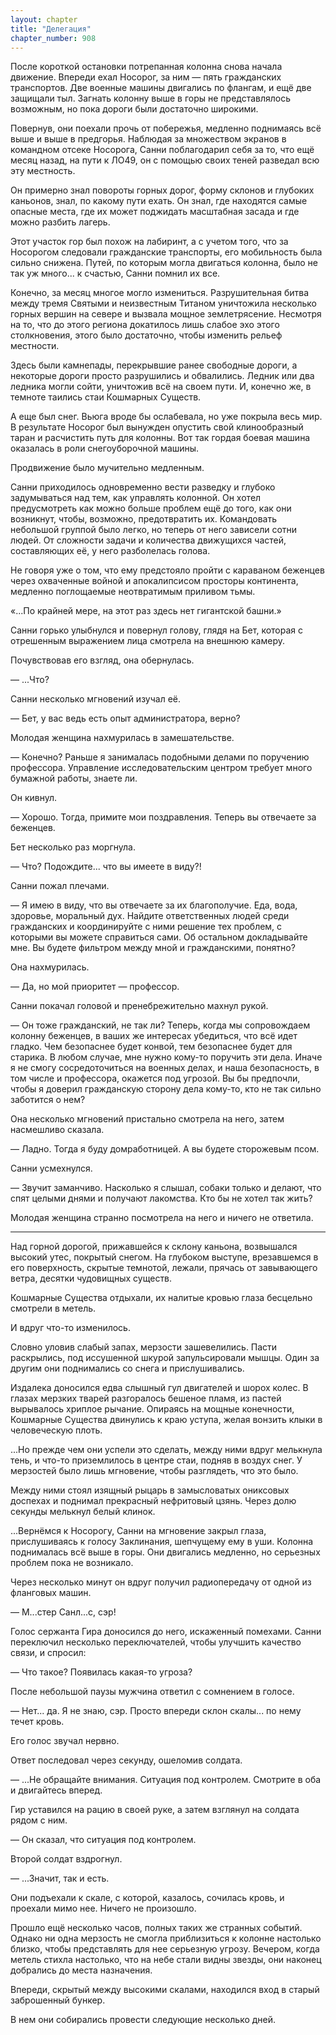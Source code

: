 ```yaml
---
layout: chapter
title: "Делегация"
chapter_number: 908
---
```


После короткой остановки потрепанная колонна снова начала движение. Впереди ехал Носорог, за ним — пять гражданских транспортов. Две военные машины двигались по флангам, и ещё две защищали тыл. Загнать колонну выше в горы не представлялось возможным, но пока дороги были достаточно широкими.

Повернув, они поехали прочь от побережья, медленно поднимаясь всё выше и выше в предгорья. Наблюдая за множеством экранов в командном отсеке Носорога, Санни поблагодарил себя за то, что ещё месяц назад, на пути к ЛО49, он с помощью своих теней разведал всю эту местность.

Он примерно знал повороты горных дорог, форму склонов и глубоких каньонов, знал, по какому пути ехать. Он знал, где находятся самые опасные места, где их может поджидать масштабная засада и где можно разбить лагерь.

Этот участок гор был похож на лабиринт, а с учетом того, что за Носорогом следовали гражданские транспорты, его мобильность была сильно снижена. Путей, по которым могла двигаться колонна, было не так уж много... к счастью, Санни помнил их все.

Конечно, за месяц многое могло измениться. Разрушительная битва между тремя Святыми и неизвестным Титаном уничтожила несколько горных вершин на севере и вызвала мощное землетрясение. Несмотря на то, что до этого региона докатилось лишь слабое эхо этого столкновения, этого было достаточно, чтобы изменить рельеф местности.

Здесь были камнепады, перекрывшие ранее свободные дороги, а некоторые дороги просто разрушились и обвалились. Ледник или два ледника могли сойти, уничтожив всё на своем пути. И, конечно же, в темноте таились стаи Кошмарных Существ.

А еще был снег. Вьюга вроде бы ослабевала, но уже покрыла весь мир. В результате Носорог был вынужден опустить свой клинообразный таран и расчистить путь для колонны. Вот так гордая боевая машина оказалась в роли снегоуборочной машины.

Продвижение было мучительно медленным.

Санни приходилось одновременно вести разведку и глубоко задумываться над тем, как управлять колонной. Он хотел предусмотреть как можно больше проблем ещё до того, как они возникнут, чтобы, возможно, предотвратить их. Командовать небольшой группой было легко, но теперь от него зависели сотни людей. От сложности задачи и количества движущихся частей, составляющих её, у него разболелась голова.

Не говоря уже о том, что ему предстояло пройти с караваном беженцев через охваченные войной и апокалипсисом просторы континента, медленно поглощаемые неотвратимым приливом тьмы.

«...По крайней мере, на этот раз здесь нет гигантской башни.»

Санни горько улыбнулся и повернул голову, глядя на Бет, которая с отрешенным выражением лица смотрела на внешнюю камеру.

Почувствовав его взгляд, она обернулась.

— ...Что?

Санни несколько мгновений изучал её.

— Бет, у вас ведь есть опыт администратора, верно?

Молодая женщина нахмурилась в замешательстве.

— Конечно? Раньше я занималась подобными делами по поручению профессора. Управление исследовательским центром требует много бумажной работы, знаете ли.

Он кивнул.

— Хорошо. Тогда, примите мои поздравления. Теперь вы отвечаете за беженцев.

Бет несколько раз моргнула.

— Что? Подождите... что вы имеете в виду?!

Санни пожал плечами.

— Я имею в виду, что вы отвечаете за их благополучие. Еда, вода, здоровье, моральный дух. Найдите ответственных людей среди гражданских и координируйте с ними решение тех проблем, с которыми вы можете справиться сами. Об остальном докладывайте мне. Вы будете фильтром между мной и гражданскими, понятно?

Она нахмурилась.

— Да, но мой приоритет — профессор.

Санни покачал головой и пренебрежительно махнул рукой.

— Он тоже гражданский, не так ли? Теперь, когда мы сопровождаем колонну беженцев, в ваших же интересах убедиться, что всё идет гладко. Чем безопаснее будет конвой, тем безопаснее будет для старика. В любом случае, мне нужно кому-то поручить эти дела. Иначе я не смогу сосредоточиться на военных делах, и наша безопасность, в том числе и профессора, окажется под угрозой. Вы бы предпочли, чтобы я доверил гражданскую сторону дела кому-то, кто не так сильно заботится о нем?

Она несколько мгновений пристально смотрела на него, затем насмешливо сказала.

— Ладно. Тогда я буду домработницей. А вы будете сторожевым псом.

Санни усмехнулся.

— Звучит заманчиво. Насколько я слышал, собаки только и делают, что спят целыми днями и получают лакомства. Кто бы не хотел так жить?

Молодая женщина странно посмотрела на него и ничего не ответила.

***

Над горной дорогой, прижавшейся к склону каньона, возвышался высокий утес, покрытый снегом. На глубоком выступе, врезавшемся в его поверхность, скрытые темнотой, лежали, прячась от завывающего ветра, десятки чудовищных существ.

Кошмарные Существа отдыхали, их налитые кровью глаза бесцельно смотрели в метель.

И вдруг что-то изменилось.

Словно уловив слабый запах, мерзости зашевелились. Пасти раскрылись, под иссушенной шкурой запульсировали мышцы. Один за другим они поднимались со снега и прислушивались.

Издалека доносился едва слышный гул двигателей и шорох колес. В глазах мерзких тварей разгоралось бешеное пламя, из пастей вырывалось хриплое рычание. Опираясь на мощные конечности, Кошмарные Существа двинулись к краю уступа, желая вонзить клыки в человеческую плоть.

...Но прежде чем они успели это сделать, между ними вдруг мелькнула тень, и что-то приземлилось в центре стаи, подняв в воздух снег. У мерзостей было лишь мгновение, чтобы разглядеть, что это было.

Между ними стоял изящный рыцарь в замысловатых ониксовых доспехах и поднимал прекрасный нефритовый цзянь. Через долю секунды мелькнул белый клинок.

...Вернёмся к Носорогу, Санни на мгновение закрыл глаза, прислушиваясь к голосу Заклинания, шепчущему ему в уши. Колонна поднималась всё выше в горы. Они двигались медленно, но серьезных проблем пока не возникало.

Через несколько минут он вдруг получил радиопередачу от одной из фланговых машин.

— М...стер Санл...с, сэр!

Голос сержанта Гира доносился до него, искаженный помехами. Санни переключил несколько переключателей, чтобы улучшить качество связи, и спросил:

— Что такое? Появилась какая-то угроза?

После небольшой паузы мужчина ответил с сомнением в голосе.

— Нет... да. Я не знаю, сэр. Просто впереди склон скалы... по нему течет кровь.

Его голос звучал нервно.

Ответ последовал через секунду, ошеломив солдата.

— ...Не обращайте внимания. Ситуация под контролем. Смотрите в оба и двигайтесь вперед.

Гир уставился на рацию в своей руке, а затем взглянул на солдата рядом с ним.

— Он сказал, что ситуация под контролем.

Второй солдат вздрогнул.

— ...Значит, так и есть.

Они подъехали к скале, с которой, казалось, сочилась кровь, и проехали мимо нее. Ничего не произошло.

Прошло ещё несколько часов, полных таких же странных событий. Однако ни одна мерзость не смогла приблизиться к колонне настолько близко, чтобы представлять для нее серьезную угрозу. Вечером, когда метель стихла настолько, что на небе стали видны звезды, они наконец добрались до места назначения.

Впереди, скрытый между высокими скалами, находился вход в старый заброшенный бункер.

В нем они собирались провести следующие несколько дней.
